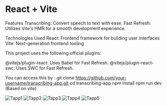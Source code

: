 # React + Vite

Features
Transcribing: Convert speech to text with ease.
Fast Refresh: Utilizes Vite's HMR for a smooth development experience.

Technologies Used
React: Frontend framework for building user interfaces
Vite: Next-generation frontend tooling

This project uses the following official plugins:

@vitejs/plugin-react: Uses Babel for Fast Refresh.
@vitejs/plugin-react-swc: Uses SWC for Fast Refresh.

You can access this by :
git clone https://github.com/your-username/transcribing-app.git
cd transcribing-app
npm install
npm run dev (Based on vite)

![Tapp1](https://github.com/Shivam-2309/Transcribing-App/assets/116469216/76fe8179-0f92-4dcc-8bb5-26fc3126641d)
![Tapp2](https://github.com/Shivam-2309/Transcribing-App/assets/116469216/b006a462-9e16-4beb-8132-18fac7756e69)
![Tapp3](https://github.com/Shivam-2309/Transcribing-App/assets/116469216/d279c7d3-7f89-439b-8065-fe2c6d33cc1b)
![Tapp4](https://github.com/Shivam-2309/Transcribing-App/assets/116469216/c4b150f5-d40a-45ee-b3c5-f08be30ec41d)
![Tapp5](https://github.com/Shivam-2309/Transcribing-App/assets/116469216/f47ade0e-00ce-44fb-9740-e0a9c8fdd6f6)
